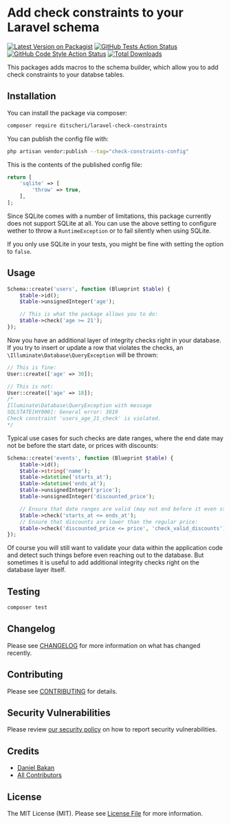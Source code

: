 # Add check constraints to your Laravel schema

[![Latest Version on Packagist](https://img.shields.io/packagist/v/ditscheri/laravel-check-constraints.svg?style=flat-square)](https://packagist.org/packages/ditscheri/laravel-check-constraints)
[![GitHub Tests Action Status](https://img.shields.io/github/workflow/status/ditscheri/laravel-check-constraints/run-tests?label=tests)](https://github.com/ditscheri/laravel-check-constraints/actions?query=workflow%3Arun-tests+branch%3Amain)
[![GitHub Code Style Action Status](https://img.shields.io/github/workflow/status/ditscheri/laravel-check-constraints/Check%20&%20fix%20styling?label=code%20style)](https://github.com/ditscheri/laravel-check-constraints/actions?query=workflow%3A"Check+%26+fix+styling"+branch%3Amain)
[![Total Downloads](https://img.shields.io/packagist/dt/ditscheri/laravel-check-constraints.svg?style=flat-square)](https://packagist.org/packages/ditscheri/laravel-check-constraints)

This packages adds macros to the schema builder, which allow you to add check constraints to your databse tables.

## Installation

You can install the package via composer:

```bash
composer require ditscheri/laravel-check-constraints
```


You can publish the config file with:

```bash
php artisan vendor:publish --tag="check-constraints-config"
```

This is the contents of the published config file:

```php
return [
    'sqlite' => [
        'throw' => true,
    ],
];
```

Since SQLite comes with a number of limitations, this package currently does not support SQLite at all. You can use the above setting to configure wether to throw a `RuntimeException` or to fail silently when using SQLite.

If you only use SQLite in your tests, you might be fine with setting the option to `false`.

## Usage

```php
Schema::create('users', function (Blueprint $table) {
    $table->id();
    $table->unsignedInteger('age');

    // This is what the package allows you to do:
    $table->check('age >= 21');
});
```

Now you have an additional layer of integrity checks right in your database. If you try to insert or update a row that violates the checks, an `\Illuminate\Database\QueryException` will be thrown:

```php
// This is fine:
User::create(['age' => 30]); 

// This is not:
User::create(['age' => 18]); 
/* 
Illuminate\Database\QueryException with message
SQLSTATE[HY000]: General error: 3819 
Check constraint 'users_age_21_check' is violated.
*/
```

Typical use cases for such checks are date ranges, where the end date may not be before the start date, or prices with discounts:

```php
Schema::create('events', function (Blueprint $table) {
    $table->id();
    $table->string('name');
    $table->datetime('starts_at');
    $table->datetime('ends_at');
    $table->unsignedInteger('price');
    $table->unsignedInteger('discounted_price');

    // Ensure that date ranges are valid (may not end before it even started)
    $table->check('starts_at <= ends_at');
    // Ensure that discounts are lower than the regular price:
    $table->check('discounted_price <= price', 'check_valid_discounts');
});
```

Of course you will still want to validate your data within the application code and detect such things before even reaching out to the database. But sometimes it is useful to add additional integrity checks right on the database layer itself. 

## Testing

```bash
composer test
```

## Changelog

Please see [CHANGELOG](CHANGELOG.md) for more information on what has changed recently.

## Contributing

Please see [CONTRIBUTING](.github/CONTRIBUTING.md) for details.

## Security Vulnerabilities

Please review [our security policy](../../security/policy) on how to report security vulnerabilities.

## Credits

- [Daniel Bakan](https://github.com/dbakan)
- [All Contributors](../../contributors)

## License

The MIT License (MIT). Please see [License File](LICENSE.md) for more information.
